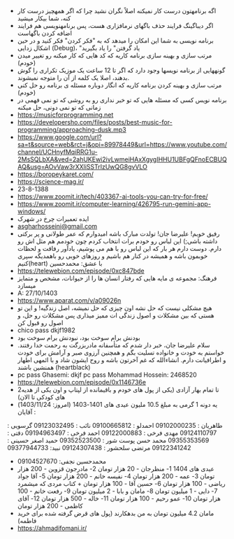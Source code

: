 - اگه برنامهتون درست کار نمیکنه اصلاً نگران نشید چرا که اگر همهچیز درست کار کنه، شما بیکار میشید
- اگر دیباگینگ فرایند حذف باگهای نرمافزاری هست، پس برنامهنویسی هم فرایند اضافه کردن باگهاست
- برنامه نویسی به شما این امکان را میدهد که به "فکر کردن" فکر کنید و در حین اشکال زدایی (Debug)، "یاد گرفتن" را یاد بگیرید
- مرتب سازی و بهینه سازی برنامه کاریه  که کد هایی که کار میکنه رو تغییر میدن (خودم)
- گونههایی از برنامه نویسها وجود دارد که اگر تا 12 ساعت یک موزیک تکراری را گوش بدهند، اصلا یک کلمه از آن را متوجه نمیشوند.
- مرتب سازی و بهینه کردن برنامه کاریه که انگار دوباره مسئله ی برنامه رو حل کنی (خودم)
- برنامه نویس کسی که مسئله هایی که تو خبر نداری رو به روشی که تو نمی فهمی در زمانی که تو نمی دونی، حل میکنه
- https://musicforprogramming.net
- https://developersho.com/files/posts/best-music-for-programming/approaching-dusk.mp3
- https://www.google.com/url?sa=t&source=web&rct=j&opi=89978449&url=https://www.youtube.com/channel/UCHnyfMqiRRG1u-2MsSQLbXA&ved=2ahUKEwi2ivLwmeiHAxXgygIHHU1UBFgQFnoECBUQAQ&usg=AOvVaw3rXXliSSTrIzUwQG8gvVLO
- https://boropeykaret.com/
- https://science-mag.ir/
- 23-8-1388
- https://www.zoomit.ir/tech/403367-ai-tools-you-can-try-for-free/
- https://www.zoomit.ir/computer-learning/426795-run-gemini-app-windows/
- ایده تعمیرات چرخ در شهرک
- asgharhosseini@gmail.com
- رفیق خوبم! علیرضا جان! تولدت مبارک باشه
امیدوارم که عمر طولانی و پر برکتی داشته باشی;)
این لباس رو خودم برات انتخاب کردم چون خودمم هم مثل اش رو دارم. دوست دارم هر بار که این لباس رو با هم می پوشیم، یادآور رفاقت و لحظات خوبمون باشه و همیشه در کنار هم باشیم و روزهای خوبی رو باهمدیگه سپری کنیم(heart)
با عشق: محمدحسین
- https://telewebion.com/episode/0xc847bde
- فرهنگ: مجموعه ی مایه هایی که رفتار انسان ها را از حیوانات، مشخص و متمایز میسازد
- A: 27/10/1403
- https://www.aparat.com/v/a09026n
- هیچ مشکلی نیست که حل نشه
اون چیزی که حل نمیشه، اصل زندگیه!
و این تو هستی که بین مشکلات و اصول زندگی ات ممیز میذاری
پس مشکلات رو حل، و اصول رو قبول کن
- chico pass
dkjf1982
- بودنش برام سوخت بود، نبودنش برام سوخت بود
- سلام علیرضا جان،
خبر دار شدم که متأسفانه مادربزرگت به رحمت خدا رفتند. خواستم به خودت و خانواده تسلیت بگم و همچنین آرزوی صبر و آرامش برای خودت و اطرافیانت دارم. انشاءالله که غم آخرتون باشه و روح ایشون شاد و با ائمهی اطهار همنشین باشند (heartblack) 
- pc pass Ghasemi: dkjf
pc pass Mohammad Hossein: 2468520
- https://telewebion.com/episode/0x1146736e
-  2تا تمام بهار آزادی (یکی از پول های خودم و باقیمانده از لپتاپ و اون یکی از هدیه های کودکی تا الان)
- یه دونه 1 گرمی به مبلغ 10.5 ملیون عیدی های 1401-1403 (امروز: 1403/11/24)
آقایان :

طاهریان : 09102000235
احمدلو : 09100665812
نائب : 09123032495
گرسویی : 09124110797
مهدی فرخی : 09122000883
احمد فرخی : 09194963497
دقتی : 09355353569
محمد حسن پوست شور : 09352523500
حمید اصغر حسینی : 09122341242
مرتضی سلحشور : 09124307438
نبید: 09377944733
- محمدحسین نجفی:
09104527670
- عیدی های 1404
1- منظرجان - 20 هزار تومان
2- مادرجون قزوین - 200 هزار تومان
3- عمه - 200 هزار تومان
4- نفیسه خانم - 200 هزار تومان
5- آقا جواد ریاضی - 100 هزار تومان
6- حسین آقا - 100 هزار تومان + کتاب مردی که میشمرد
7- دایی - 1 میلیون تومان
8- مامان و بابا - 2 میلیون تومان
9- رفعت خانم - 100 هزار تومان
10- عمو رحیم - 100 هزار تومان
11- خاله - 500 هزار تومان
12- آقای کاظمی - 200 هزار تومان
- مامان 4.2 میلیون تومان به من بدهکارند (پول های قرض گرفته شده برای خرید فاطمه)
- https://ahmadifomani.ir/